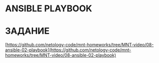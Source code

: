 # ANSIBLE PLAYBOOK






# ЗАДАНИЕ
[https://github.com/netology-code/mnt-homeworks/tree/MNT-video/08-ansible-02-playbook](https://github.com/netology-code/mnt-homeworks/tree/MNT-video/08-ansible-02-playbook) 
